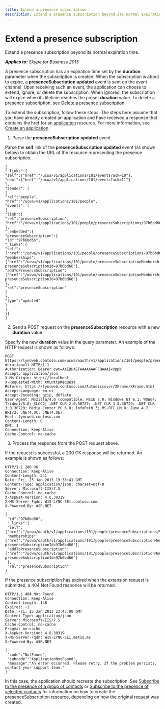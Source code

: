 ```yaml
---
title: Extend a presence subscription
description: Extend a presence subscription beyond its normal expiration time.
---
```


# Extend a presence subscription
Extend a presence subscription beyond its normal expiration time.


 _**Applies to:** Skype for Business 2015_

A presence subscription has an expiration time set by the **duration** parameter when the subscription is created. When the subscription is about to expire, a **presenceSubscription** **updated** event is sent on the event channel. Upon receiving such an event, the application can choose to extend, ignore, or delete the subscription. When ignored, the subscription will expire when its lifetime reaches the preset **duration** value. To delete a presence subscription, see [Delete a presence subscription](DeleteAPresenceSubscription.md). 

To extend the subscription, follow these steps:
The steps here assume that you have already created an application and have received a response that contains the href for an [application](application_ref.md) resource. For more information, see [Create an application](CreateAnApplication.md).

1. Parse the **presenceSubscription** **updated** event.
 
  Parse the **self** link of the **presenceSubscription** **updated** event (as shown below) to obtain the URL of the resource representing the presence subscription.
 
  ```
  {
  "_links":{
  "self":{"href":"/ucwa/v1/applications/101/events?ack=10"},
  "next":{"href":"/ucwa/v1/applications/101/events?ack=11"}
  },
  "sender": [
  {
  "rel":"people",
  "href":"/ucwa/v1/applications/101/people",
  "events": [
  {
  "link":{
  "rel":"presenceSubscription",
  "href":"/ucwa/v1/applications/101/people/presenceSubscriptions/97b6bd66"
  },
  "_embedded":{
  "presenceSubscription":{
  "id":"97b6bd66",
  "_links":{
  "self":{"href":"/ucwa/v1/applications/101/people/presenceSubscriptions/97b6bd66"},
  "memberships":{"href":"/ucwa/v1/applications/101/people/presenceSubscriptionMemberships?presenceSubscriptionId=97b6bd66"},
  "addToPresenceSubscription":{"href":"/ucwa/v1/applications/101/people/presenceSubscriptionMemberships?presenceSubscriptionId=97b6bd66"}
  },
  "rel":"presenceSubscription"
  }
  },
  "type":"updated"
  }
  ]
  }]
  }

  ```

2. Send a POST request on the **presenceSubscription** resource with a new **duration** value.
 
  Specify the new **duration** value in the query parameter. An example of the HTTP request is shown as follows:
 
  ```
  POST https://lyncweb.contoso.com/ucwa/oauth/v1/applications/101/people/presenceSubscriptions/97b6bd66?duration=11 HTTP/1.1 
  Authorization: Bearer cwt=AAEBHAEFAAAAAAAFFQAAAIxVppb
  Accept: application/json
  X-Ms-Origin: http://localhost
  X-Requested-With: XMLHttpRequest
  Referer: https://lyncweb.contoso.com/Autodiscover/XFrame/XFrame.html
  Accept-Language: en-us
  Accept-Encoding: gzip, deflate
  User-Agent: Mozilla/4.0 (compatible; MSIE 7.0; Windows NT 6.1; WOW64; Trident/5.0; SLCC2; .NET CLR 2.0.50727; .NET CLR 3.5.30729; .NET CLR 3.0.30729; Media Center PC 6.0; InfoPath.3; MS-RTC LM 8; Zune 4.7; BRI/2; .NET4.0C; .NET4.0E)
  Host: lyncweb.contoso.com
  Content-Length: 0
  DNT: 1
  Connection: Keep-Alive
  Cache-Control: no-cache
  ```

3. Process the response from the POST request above.
 
  If the request is successful, a 200 OK response will be returned. An example is shown as follows:
 
  ```
  HTTP/1.1 200 OK
  Connection: Keep-Alive
  Content-Length: 541
  Date: Fri, 25 Jan 2013 19:38:41 GMT
  Content-Type: application/json; charset=utf-8
  Server: Microsoft-IIS/7.5
  Cache-Control: no-cache
  X-AspNet-Version: 4.0.30319
  X-MS-Server-Fqdn: W15-LYNC-SE1.contoso.com
  X-Powered-By: ASP.NET

  {
   "id":"97b6bd66",
   "_links":{
   "self":{"href":"/ucwa/oauth/v1/applications/101/people/presenceSubscriptions/97b6bd66"},
   "memberships":{"href":"/ucwa/oauth/v1/applications/101/people/presenceSubscriptionMemberships?presenceSubscriptionId=97b6bd66"},
   "addToPresenceSubscription":{"href":"/ucwa/oauth/v1/applications/101/people/presenceSubscriptionMemberships?presenceSubscriptionId=97b6bd66"}
   },
   "rel":"presenceSubscription"
  }

  ```


  If the presence subscription has expired when the extension request is submitted, a 404 Not Found response will be returned.
 
  ```
  HTTP/1.1 404 Not Found
  Connection: Keep-Alive
  Content-Length: 148
  Expires: -1
  Date: Fri, 25 Jan 2013 23:43:00 GMT
  Content-Type: application/json
  Server: Microsoft-IIS/7.5
  Cache-Control: no-cache
  Pragma: no-cache
  X-AspNet-Version: 4.0.30319
  X-MS-Server-Fqdn: W15-LYNC-SE1.metio.ms
  X-Powered-By: ASP.NET

  {
   "code":"NotFound",
   "subcode":"ApplicationNotFound",
   "message":"An error occurred. Please retry. If the problem persists, contact your support team."
  }

  ```


  In this case, the application should recreate the subscription. See [Subscribe to the presence of a group of contacts](SubscribeToThePresenceOfAGroupOfContacts.md) or [Subscribe to the presence of selected contacts](SubscribeToThePresenceOfSelectedContacts.md) for information on how to create the presenceSubscription resource, depending on how the original request was created.
 
